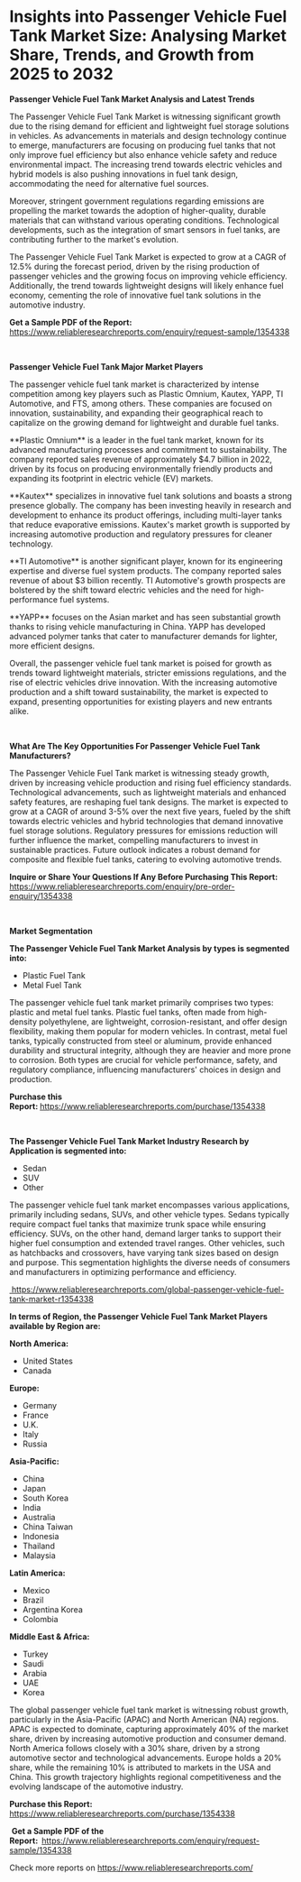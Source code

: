 <p><h1>Insights into Passenger Vehicle Fuel Tank Market Size: Analysing Market Share, Trends, and Growth from 2025 to 2032</h1></p><p><strong>Passenger Vehicle Fuel Tank Market Analysis and Latest Trends</strong></p>
<p><p>The Passenger Vehicle Fuel Tank Market is witnessing significant growth due to the rising demand for efficient and lightweight fuel storage solutions in vehicles. As advancements in materials and design technology continue to emerge, manufacturers are focusing on producing fuel tanks that not only improve fuel efficiency but also enhance vehicle safety and reduce environmental impact. The increasing trend towards electric vehicles and hybrid models is also pushing innovations in fuel tank design, accommodating the need for alternative fuel sources.</p><p>Moreover, stringent government regulations regarding emissions are propelling the market towards the adoption of higher-quality, durable materials that can withstand various operating conditions. Technological developments, such as the integration of smart sensors in fuel tanks, are contributing further to the market's evolution.</p><p>The Passenger Vehicle Fuel Tank Market is expected to grow at a CAGR of 12.5% during the forecast period, driven by the rising production of passenger vehicles and the growing focus on improving vehicle efficiency. Additionally, the trend towards lightweight designs will likely enhance fuel economy, cementing the role of innovative fuel tank solutions in the automotive industry.</p></p>
<p><strong>Get a Sample PDF of the Report:&nbsp;</strong> <a href="https://www.reliableresearchreports.com/enquiry/request-sample/1354338?utm_campaign=3386&utm_medium=2&utm_source=Github&utm_content=ia&utm_term=31032025&utm_id=passenger-vehicle-fuel-tank">https://www.reliableresearchreports.com/enquiry/request-sample/1354338</a></p>
<p>&nbsp;</p>
<p><strong>Passenger Vehicle Fuel Tank Major Market Players</strong></p>
<p><p>The passenger vehicle fuel tank market is characterized by intense competition among key players such as Plastic Omnium, Kautex, YAPP, TI Automotive, and FTS, among others. These companies are focused on innovation, sustainability, and expanding their geographical reach to capitalize on the growing demand for lightweight and durable fuel tanks.</p><p>**Plastic Omnium** is a leader in the fuel tank market, known for its advanced manufacturing processes and commitment to sustainability. The company reported sales revenue of approximately $4.7 billion in 2022, driven by its focus on producing environmentally friendly products and expanding its footprint in electric vehicle (EV) markets.</p><p>**Kautex** specializes in innovative fuel tank solutions and boasts a strong presence globally. The company has been investing heavily in research and development to enhance its product offerings, including multi-layer tanks that reduce evaporative emissions. Kautex's market growth is supported by increasing automotive production and regulatory pressures for cleaner technology.</p><p>**TI Automotive** is another significant player, known for its engineering expertise and diverse fuel system products. The company reported sales revenue of about $3 billion recently. TI Automotive's growth prospects are bolstered by the shift toward electric vehicles and the need for high-performance fuel systems.</p><p>**YAPP** focuses on the Asian market and has seen substantial growth thanks to rising vehicle manufacturing in China. YAPP has developed advanced polymer tanks that cater to manufacturer demands for lighter, more efficient designs.</p><p>Overall, the passenger vehicle fuel tank market is poised for growth as trends toward lightweight materials, stricter emissions regulations, and the rise of electric vehicles drive innovation. With the increasing automotive production and a shift toward sustainability, the market is expected to expand, presenting opportunities for existing players and new entrants alike.</p></p>
<p>&nbsp;</p>
<p><strong>What Are The Key Opportunities For Passenger Vehicle Fuel Tank Manufacturers?</strong></p>
<p><p>The Passenger Vehicle Fuel Tank market is witnessing steady growth, driven by increasing vehicle production and rising fuel efficiency standards. Technological advancements, such as lightweight materials and enhanced safety features, are reshaping fuel tank designs. The market is expected to grow at a CAGR of around 3-5% over the next five years, fueled by the shift towards electric vehicles and hybrid technologies that demand innovative fuel storage solutions. Regulatory pressures for emissions reduction will further influence the market, compelling manufacturers to invest in sustainable practices. Future outlook indicates a robust demand for composite and flexible fuel tanks, catering to evolving automotive trends.</p></p>
<p><strong>Inquire or Share Your Questions If Any Before Purchasing This Report:</strong> <a href="https://www.reliableresearchreports.com/enquiry/pre-order-enquiry/1354338?utm_campaign=3386&utm_medium=2&utm_source=Github&utm_content=ia&utm_term=31032025&utm_id=passenger-vehicle-fuel-tank">https://www.reliableresearchreports.com/enquiry/pre-order-enquiry/1354338</a></p>
<p>&nbsp;</p>
<p><strong>Market Segmentation</strong></p>
<p><strong>The Passenger Vehicle Fuel Tank Market Analysis by types is segmented into:</strong></p>
<p><ul><li>Plastic Fuel Tank</li><li>Metal Fuel Tank</li></ul></p>
<p><p>The passenger vehicle fuel tank market primarily comprises two types: plastic and metal fuel tanks. Plastic fuel tanks, often made from high-density polyethylene, are lightweight, corrosion-resistant, and offer design flexibility, making them popular for modern vehicles. In contrast, metal fuel tanks, typically constructed from steel or aluminum, provide enhanced durability and structural integrity, although they are heavier and more prone to corrosion. Both types are crucial for vehicle performance, safety, and regulatory compliance, influencing manufacturers' choices in design and production.</p></p>
<p><strong>Purchase this Report:&nbsp;</strong><a href="https://www.reliableresearchreports.com/purchase/1354338?utm_campaign=3386&utm_medium=2&utm_source=Github&utm_content=ia&utm_term=31032025&utm_id=passenger-vehicle-fuel-tank">https://www.reliableresearchreports.com/purchase/1354338</a></p>
<p>&nbsp;</p>
<p><strong>The Passenger Vehicle Fuel Tank Market Industry Research by Application is segmented into:</strong></p>
<p><ul><li>Sedan</li><li>SUV</li><li>Other</li></ul></p>
<p><p>The passenger vehicle fuel tank market encompasses various applications, primarily including sedans, SUVs, and other vehicle types. Sedans typically require compact fuel tanks that maximize trunk space while ensuring efficiency. SUVs, on the other hand, demand larger tanks to support their higher fuel consumption and extended travel ranges. Other vehicles, such as hatchbacks and crossovers, have varying tank sizes based on design and purpose. This segmentation highlights the diverse needs of consumers and manufacturers in optimizing performance and efficiency.</p></p>
<p><a href="https://www.reliableresearchreports.com/global-passenger-vehicle-fuel-tank-market-r1354338?utm_campaign=3386&utm_medium=2&utm_source=Github&utm_content=ia&utm_term=31032025&utm_id=passenger-vehicle-fuel-tank">&nbsp;https://www.reliableresearchreports.com/global-passenger-vehicle-fuel-tank-market-r1354338</a></p>
<p><strong>In terms of Region, the Passenger Vehicle Fuel Tank Market Players available by Region are:</strong></p>
<p>
    <p> <strong> North America: </strong>
        <ul>
            <li>United States</li>
            <li>Canada</li>
        </ul>
        </p> 
    <p> <strong> Europe: </strong>
        <ul>
            <li>Germany</li>
            <li>France</li>
            <li>U.K.</li>
            <li>Italy</li>
            <li>Russia</li>
        </ul>
        </p> 
    <p> <strong> Asia-Pacific: </strong>
        <ul>
            <li>China</li>
            <li>Japan</li>
            <li>South Korea</li>
            <li>India</li>
            <li>Australia</li>
            <li>China Taiwan</li>
            <li>Indonesia</li>
            <li>Thailand</li>
            <li>Malaysia</li>
        </ul>
        </p> 
    <p> <strong> Latin America: </strong>
        <ul>
            <li>Mexico</li>
            <li>Brazil</li>
            <li>Argentina Korea</li>
            <li>Colombia</li>
        </ul>
        </p> 
    <p> <strong> Middle East & Africa: </strong>
        <ul>
            <li>Turkey</li>
            <li>Saudi</li>
            <li>Arabia</li>
            <li>UAE</li>
            <li>Korea</li>
        </ul>
    </p>
    </p>
<p><p>The global passenger vehicle fuel tank market is witnessing robust growth, particularly in the Asia-Pacific (APAC) and North American (NA) regions. APAC is expected to dominate, capturing approximately 40% of the market share, driven by increasing automotive production and consumer demand. North America follows closely with a 30% share, driven by a strong automotive sector and technological advancements. Europe holds a 20% share, while the remaining 10% is attributed to markets in the USA and China. This growth trajectory highlights regional competitiveness and the evolving landscape of the automotive industry.</p></p>
<p><strong>Purchase this Report: </strong><a href="https://www.reliableresearchreports.com/purchase/1354338?utm_campaign=3386&utm_medium=2&utm_source=Github&utm_content=ia&utm_term=31032025&utm_id=passenger-vehicle-fuel-tank">https://www.reliableresearchreports.com/purchase/1354338</a></p>
<p>&nbsp;<strong>Get a Sample PDF of the Report:&nbsp;&nbsp;</strong><a href="https://www.reliableresearchreports.com/enquiry/request-sample/1354338?utm_campaign=3386&utm_medium=2&utm_source=Github&utm_content=ia&utm_term=31032025&utm_id=passenger-vehicle-fuel-tank">https://www.reliableresearchreports.com/enquiry/request-sample/1354338</a></p>
<p><strong></strong></p>
<p>Check more reports on <a href="https://www.reliableresearchreports.com/?utm_campaign=3386&utm_medium=2&utm_source=Github&utm_content=ia&utm_term=31032025&utm_id=passenger-vehicle-fuel-tank">https://www.reliableresearchreports.com/</a></p>
